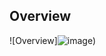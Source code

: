 <!-- Overview -->
## Overview
![Overview]![image](https://user-images.githubusercontent.com/79521432/131403308-e9e17ae8-f5e9-49b3-86cd-1e4ec1e9202a.png))
